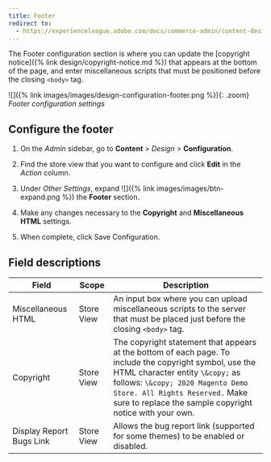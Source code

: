 ```yaml
---
title: Footer
redirect to:
  - https://experienceleague.adobe.com/docs/commerce-admin/content-design/design/page-setup.html#footer
---
```


The Footer configuration section is where you can update the [copyright notice]({% link design/copyright-notice.md %}) that appears at the bottom of the page, and enter miscellaneous scripts that must be positioned before the closing `<body>` tag.

![]({% link images/images/design-configuration-footer.png %}){: .zoom}
_Footer configuration settings_

## Configure the footer

1. On the _Admin_ sidebar, go to **Content** > _Design_ > **Configuration**.

1. Find the store view that you want to configure and click **Edit** in the _Action_ column.

1. Under _Other Settings_, expand ![]({% link images/images/btn-expand.png %}) the **Footer** section.

1. Make any changes necessary to the **Copyright** and **Miscellaneous HTML** settings.

1. When complete, click <span class="btn">Save Configuration</span>.

## Field descriptions

|Field|Scope|Description|
|--- |--- |--- |
|Miscellaneous HTML|Store View|An input box where you can upload miscellaneous scripts to the server that must be placed just before the closing `<body>` tag.|
|Copyright|Store View|The copyright statement that appears at the bottom of each page. To include the copyright symbol, use the HTML character entity `\&copy;` as follows: `\&copy; 2020 Magento Demo Store. All Rights Reserved.` Make sure to replace the sample copyright notice with your own.|
|Display Report Bugs Link|Store View|Allows the bug report link (supported for some themes) to be enabled or disabled.|
